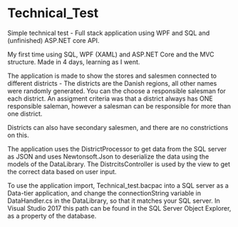 # Technical_Test
Simple technical test - Full stack application using WPF and SQL and (unfinished) ASP.NET core API. 

My first time using SQL, WPF (XAML) and ASP.NET Core and the MVC structure. Made in 4 days, learning as I went.

The application is made to show the stores and salesmen connected to different districts - The districts are the Danish regions, all other names were randomly generated. You can the choose a responsible salesman for each district. An assigment criteria was that a district always has ONE responsible saleman, however a salesman can be responsible for more than one district.

Districts can also have secondary salesmen, and there are no constrictions on this.

The application uses the DistrictProcessor to get data from the SQL server as JSON and uses Newtonsoft.Json to deserialize the data using the models of the DataLibrary. The DistrcitsController is used by the view to get the correct data based on user input.

To use the application import, Technical_test.bacpac into a SQL server as a Data-tier application, and change the connectionString variable in DataHandler.cs in the DataLibrary, so that it matches your SQL server. In Visual Studio 2017 this path can be found in the SQL Server Object Explorer, as a property of the database. 
